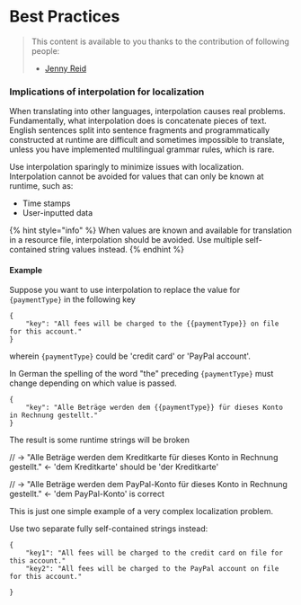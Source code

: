 # Best Practices

> This content is available to you thanks to the contribution of following people:
>
> * [Jenny Reid](https://github.com/jennylreid)

### Implications of interpolation for localization

When translating into other languages, interpolation causes real problems. Fundamentally, what interpolation does is concatenate pieces of text. English sentences split into sentence fragments and programmatically constructed at runtime are difficult and sometimes impossible to translate, unless you have implemented multilingual grammar rules, which is rare.

Use interpolation sparingly to minimize issues with localization. Interpolation cannot be avoided for values that can only be known at runtime, such as:

* Time stamps
* User-inputted data

{% hint style="info" %}
When values are known and available for translation in a resource file, interpolation should be avoided. Use multiple self-contained string values instead.
{% endhint %}

#### Example

Suppose you want to use interpolation to replace the value for `{paymentType}` in the following key

```
{
    "key": "All fees will be charged to the {{paymentType}} on file for this account."
}
```

wherein `{paymentType}` could be 'credit card' or 'PayPal account'.

In German the spelling of the word "the" preceding `{paymentType}` must change depending on which value is passed.

```
{
    "key": "Alle Beträge werden dem {{paymentType}} für dieses Konto in Rechnung gestellt."
}
```

The result is some runtime strings will be broken

// -> "Alle Beträge werden dem Kreditkarte für dieses Konto in Rechnung gestellt." <- 'dem Kreditkarte' should be 'der Kreditkarte'

// -> "Alle Beträge werden dem PayPal-Konto für dieses Konto in Rechnung gestellt." <- 'dem PayPal-Konto' is correct

This is just one simple example of a very complex localization problem.

Use two separate fully self-contained strings instead:

```
{
    "key1": "All fees will be charged to the credit card on file for this account."
    "key2": "All fees will be charged to the PayPal account on file for this account."

}
```
